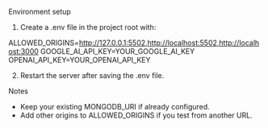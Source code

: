 Environment setup

1) Create a .env file in the project root with:

ALLOWED_ORIGINS=http://127.0.0.1:5502,http://localhost:5502,http://localhost:3000
GOOGLE_AI_API_KEY=YOUR_GOOGLE_AI_KEY
OPENAI_API_KEY=YOUR_OPENAI_API_KEY

2) Restart the server after saving the .env file.

Notes
- Keep your existing MONGODB_URI if already configured.
- Add other origins to ALLOWED_ORIGINS if you test from another URL.

